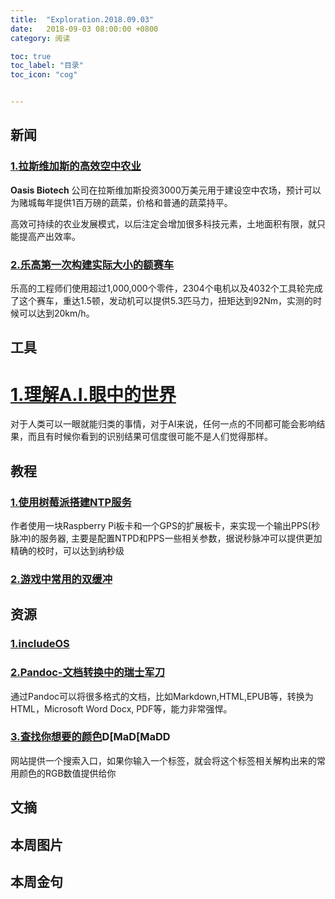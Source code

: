```yaml
---
title:  "Exploration.2018.09.03"
date:   2018-09-03 08:00:00 +0800
category: 阅读

toc: true
toc_label: "目录"
toc_icon: "cog"


---
```


## 新闻

### [1.拉斯维加斯的高效空中农业](https://www.businessinsider.com/las-vegas-vertical-farm-bringing-opportunity-to-the-strip-2018-8?r=US&IR=T&utm_source=reddit.com)

**Oasis Biotech** 公司在拉斯维加斯投资3000万美元用于建设空中农场，预计可以为赌城每年提供1百万磅的蔬菜，价格和普通的蔬菜持平。

高效可持续的农业发展模式，以后注定会增加很多科技元素，土地面积有限，就只能提高产出效率。

### [2.乐高第一次构建实际大小的额赛车](https://www.lego.com/en-us/aboutus/news-room/2018/august/technic-bugatti-chiron-build-for-real/)

乐高的工程师们使用超过1,000,000个零件，2304个电机以及4032个工具轮完成了这个赛车，重达1.5顿，发动机可以提供5.3匹马力，扭矩达到92Nm，实测的时候可以达到20km/h。


## 工具

# [1.理解A.I.眼中的世界](https://hackernoon.com/understanding-what-artificial-intelligence-actually-sees-7d4e5b9e648e)

对于人类可以一眼就能归类的事情，对于AI来说，任何一点的不同都可能会影响结果，而且有时候你看到的识别结果可信度很可能不是人们觉得那样。


## 教程

### [1.使用树莓派搭建NTP服务](https://www.satsignal.eu/ntp/Raspberry-Pi-NTP.html)

作者使用一块Raspberry Pi板卡和一个GPS的扩展板卡，来实现一个输出PPS(秒脉冲)的服务器, 主要是配置NTPD和PPS一些相关参数，据说秒脉冲可以提供更加精确的校时，可以达到纳秒级

### [2.游戏中常用的双缓冲](http://gameprogrammingpatterns.com/double-buffer.html)


## 资源

### [1.includeOS](http://www.includeos.org)

### [2.Pandoc-文档转换中的瑞士军刀](https://pandoc.org/index.html)

通过Pandoc可以将很多格式的文档，比如Markdown,HTML,EPUB等，转换为HTML，Microsoft Word Docx, PDF等，能力非常强悍。

### [3.查找你想要的颜色](https://picular.co)D[MaD[MaDD

网站提供一个搜索入口，如果你输入一个标签，就会将这个标签相关解构出来的常用颜色的RGB数值提供给你


## 文摘

## 本周图片

## 本周金句 
